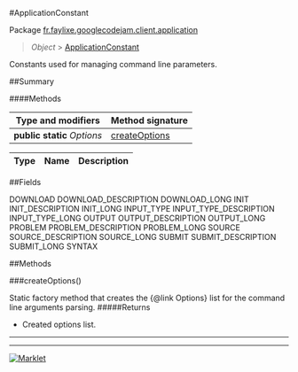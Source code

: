 #ApplicationConstant

Package [fr.faylixe.googlecodejam.client.application](README.md)<br>
> *Object* > [ApplicationConstant](ApplicationConstant.md)

<p>Constants used for managing command
 line parameters.</p>

##Summary

####Methods

Type and modifiers | Method signature
 --- | --- 
**public static** *Options* | [createOptions](#createoptions)

Type | Name | Description
 --- | --- | --- 


##Fields

DOWNLOAD
DOWNLOAD_DESCRIPTION
DOWNLOAD_LONG
INIT
INIT_DESCRIPTION
INIT_LONG
INPUT_TYPE
INPUT_TYPE_DESCRIPTION
INPUT_TYPE_LONG
OUTPUT
OUTPUT_DESCRIPTION
OUTPUT_LONG
PROBLEM
PROBLEM_DESCRIPTION
PROBLEM_LONG
SOURCE
SOURCE_DESCRIPTION
SOURCE_LONG
SUBMIT
SUBMIT_DESCRIPTION
SUBMIT_LONG
SYNTAX

##Methods

###createOptions()


Static factory method that creates the {@link Options} list
 for the command line arguments parsing.
#####Returns


* Created options list.

---
---
[![Marklet](https://img.shields.io/badge/Generated%20by-Marklet-green.svg)](https://github.com/Faylixe/marklet)